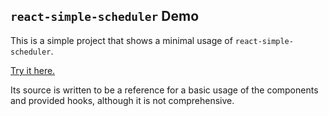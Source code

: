 ## `react-simple-scheduler` Demo

This is a simple project that shows a minimal usage of `react-simple-scheduler`.

[Try it here.](https://cubified.github.io/react-simple-scheduler/demo/build)

Its source is written to be a reference for a basic usage of the components and provided hooks, although it is not comprehensive.
